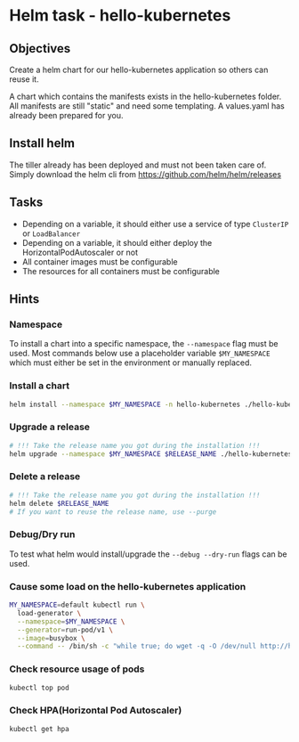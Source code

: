# Helm task - hello-kubernetes

## Objectives

Create a helm chart for our hello-kubernetes application so others can reuse it.

A chart which contains the manifests exists in the hello-kubernetes folder.
All manifests are still "static" and need some templating.
A values.yaml has already been prepared for you.

## Install helm

The tiller already has been deployed and must not been taken care of.
Simply download the helm cli from https://github.com/helm/helm/releases 

## Tasks

- Depending on a variable, it should either use a service of type `ClusterIP` or `LoadBalancer`
- Depending on a variable, it should either deploy the HorizontalPodAutoscaler or not
- All container images must be configurable
- The resources for all containers must be configurable

## Hints

### Namespace

To install a chart into a specific namespace, the `--namespace` flag must be used.
Most commands below use a placeholder variable `$MY_NAMESPACE` which must either be set in the environment or manually replaced.

### Install a chart
```bash
helm install --namespace $MY_NAMESPACE -n hello-kubernetes ./hello-kubernetes
```

### Upgrade a release
```bash
# !!! Take the release name you got during the installation !!!
helm upgrade --namespace $MY_NAMESPACE $RELEASE_NAME ./hello-kubernetes
```

### Delete a release
```bash
# !!! Take the release name you got during the installation !!!
helm delete $RELEASE_NAME
# If you want to reuse the release name, use --purge
```

### Debug/Dry run
To test what helm would install/upgrade the `--debug --dry-run` flags can be used.

### Cause some load on the hello-kubernetes application

```bash
MY_NAMESPACE=default kubectl run \
  load-generator \
  --namespace=$MY_NAMESPACE \
  --generator=run-pod/v1 \
  --image=busybox \
  --command -- /bin/sh -c "while true; do wget -q -O /dev/null http://hello-kubernetes:8080; done"
```

### Check resource usage of pods

```bash
kubectl top pod
```


### Check HPA(Horizontal Pod Autoscaler)

```bash
kubectl get hpa
```
